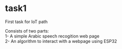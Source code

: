 # task1
First task for IoT path


Consists of two parts:  
1- A simple Arabic speech recogition web page  
2- An algorithm to interact with a webpage using ESP32  
